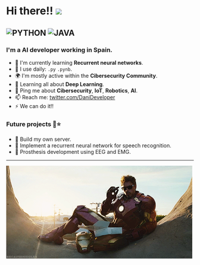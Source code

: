 
# Hi there!! <img src="https://media.giphy.com/media/hvRJCLFzcasrR4ia7z/giphy.gif" width="25px">
![PYTHON](https://img.shields.io/badge/Python-Advanced-orange)
![JAVA](https://img.shields.io/badge/Java-Intermediate-blue)
---
### I'm a AI developer working in Spain.

- 🧠 I'm currently learning **Recurrent neural networks**.
- 🔨 I use daily: `.py` `.pynb`.
- 🌍 I'm mostly active within the **Cibersecurity Community**.                            
- 🌱 Learning all about **Deep Learning**.
- 💬 Ping me about **Cibersecurity**, **IoT**, **Robotics**, **AI**.
- 📫 Reach me: [twitter.com/DaniDeveloper](https://twitter.com/DaniDeveloper)
- ⚡️ We can do it!!

### Future projects 🎯⭐️
- 📀 Build my own server.
- 🌌 Implement a recurrent neural network for speech recognition.
- 🦾 Prosthesis development using EEG and EMG.
---

![](donut.gif)
